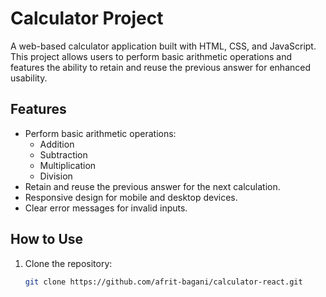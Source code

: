 # Calculator Project

A web-based calculator application built with HTML, CSS, and JavaScript. This project allows users to perform basic arithmetic operations and features the ability to retain and reuse the previous answer for enhanced usability.

## Features

- Perform basic arithmetic operations:
  - Addition
  - Subtraction
  - Multiplication
  - Division
- Retain and reuse the previous answer for the next calculation.
- Responsive design for mobile and desktop devices.
- Clear error messages for invalid inputs.

## How to Use

1. Clone the repository:
   ```bash
   git clone https://github.com/afrit-bagani/calculator-react.git
   ```
